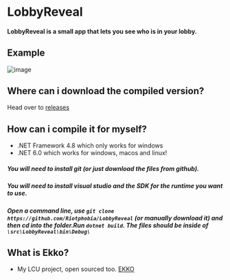 # LobbyReveal
#### LobbyReveal is a small app that lets you see who is in your lobby.
## Example
![image]([https://cdn.discordapp.com/attachments/881887652155117621/1073273708132708403/image.png](https://i.imgur.com/G4MbjUV.png))
## Where can i download the compiled version?
Head over to [releases](https://github.com/Riotphobia/LobbyReveal/releases/)
## How can i compile it for myself?
* .NET Framework 4.8 which only works for windows
* .NET 6.0 which works for windows, macos and linux!
##### You will need to install git (or just download the files from github).
##### You will need to install visual studio and the SDK for the runtime you want to use.
##### Open a command line, use `git clone https://github.com/Riotphobia/LobbyReveal` (or manually download it) and then cd into the folder.Run `dotnet build`. The files should be inside of `\src\LobbyReveal\bin\Debug\`
## What is Ekko?
* My LCU project, open sourced too. [EKKO](https://github.com/0xInception/Ekko)
